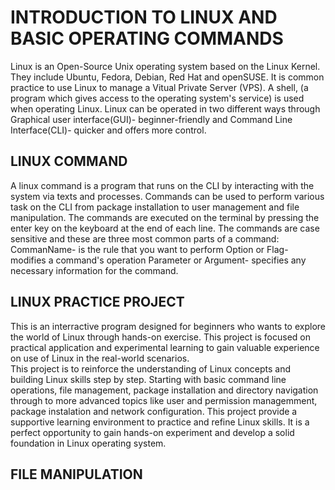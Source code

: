# INTRODUCTION TO LINUX AND BASIC OPERATING COMMANDS
Linux is an Open-Source Unix operating system based on the Linux Kernel. They include Ubuntu, Fedora, Debian, Red Hat and openSUSE. It is common practice to use Linux to manage a Vitual Private Server (VPS). A shell, (a program which gives access to the operating system's service) is used when operating Linux. Linux can be operated in two different ways through Graphical user interface(GUI)- beginner-friendly and Command Line Interface(CLI)- quicker and offers more control.
## LINUX COMMAND
A linux command is a program that runs on the CLI by interacting with the system via texts and processes. Commands can be used to perform various task on the CLI from package installation to user management and file manipulation. The commands are executed on the terminal by pressing the enter key on the keyboard at the end of each line. The commands are case sensitive and these are three most common parts of a command:
CommanName- is the rule that you want to perform
Option or Flag- modifies a command's operation 
Parameter or Argument- specifies any  necessary information for the command.    

## LINUX PRACTICE PROJECT
 This is an interractive program designed for beginners who wants to explore the world of Linux through hands-on exercise. This project is focused on practical application and experimental learning to gain valuable experience on use of Linux in the real-world scenarios.  
This project is to reinforce the understanding of Linux concepts and building Linux skills step by step. Starting with basic command line operations, file management, package installation and directory navigation through to more advanced topics like user and permission managemment, package instalation and network configuration.
This project provide a supportive learning environment to practice and refine Linux skills. It is a perfect opportunity to gain hands-on experiment and develop a solid foundation in Linux operating system.
## FILE MANIPULATION

